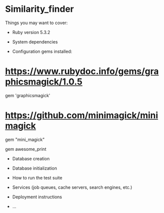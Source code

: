 # Similarity_finder

Things you may want to cover:

* Ruby version 5.3.2

* System dependencies

* Configuration
gems installed:
# https://www.rubydoc.info/gems/graphicsmagick/1.0.5
gem 'graphicsmagick'
# https://github.com/minimagick/minimagick
gem "mini_magick"

gem awesome_print
* Database creation

* Database initialization

* How to run the test suite

* Services (job queues, cache servers, search engines, etc.)

* Deployment instructions

* ...

